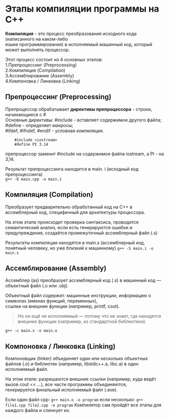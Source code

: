 # Этапы компиляции программы на С++

**Компиляция** - это процесс преобразования исходного кода (написанного на каком-либо    
языке программирования) в исполняемый машинный код, который может выполнять процессор.

Этот процесс состоит из 4 основных этапов:  
1.Препроцессинг (Preprocessing)  
2.Компиляция (Compilation)  
3.Ассемблирование (Assembly)  
4.Компоновка / Линковка (Linking)  

## Препроцессинг (Preprocessing)

Препроцессор обрабатывает **директивы препроцессора** - строки, начинающиеся с \#  
Основные директивы: \#include - вставляет содержимое другого файла; \#define - определяет макросы;  
\#ifdef, \#ifndef, \#endif - условная компиляция.

```С++
    #include <iostream>
    #define PI 3.14
```

препроцессор заменит \#include <iostream> на содержимое файла iostream, а PI - на 3,14.  

Результат препроцессинга находится в main. i (исходный код препроцессинга)  
`
g++ -E main.cpp -o main.i
`

## Компиляция (Compilation)

Преобразует предварительно обработанный код на С++ в ассемблерный код, специфичный для архитектуры процессора.

На этом этапе происходит проверка синтаксиса, проводится семантический анализ, если есть генерируются ошибки и  
предупреждения, создаётся промежуточный ассемблерный файл (.s)

Результаты компиляции находятся в main.s (ассемблерный код, понятный человеку, но уже близкий к машинному)
`
g++ -S main.i -o main.s
`

## Ассемблирование (Assembly)

Ассемблер (as) преобразует ассемблерный код (.s) в машинный код — объектный файл (.o или .obj).

Объектный файл содержит: машинные инструкции, информацию о символах (именах функций, переменных),  
ссылки на внешние функции (например, printf, cout).

> Но он ещё не исполняемый — потому что не знает, где находятся внешние функции (например, из стандартной библиотеки).

`
g++ -c main.s -o main.o
`

## Компоновка / Линковка (Linking)

Компоновщик (linker) объединяет один или несколько объектных файлов (.o) и библиотек (например, libstdc++.a, libc.a) в один  
исполняемый файл.

На этом этапе: разрешаются внешние ссылки (например, куда ведёт вызов cout << ...), все части программы объединяются,  
генерируется финальный исполняемый файл (.exe).

Если один файл cpp: 
`
g++ main.o -o program
`
если несколько:
`
g++ file1.cpp file2.cpp -o program
`
Компилятор сам пройдёт все этапы для каждого файла и слинкует их.


